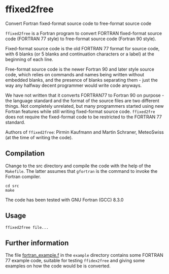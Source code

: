 ffixed2free
===========

Convert Fortran fixed-format source code to free-format source code

`ffixed2free` is a Fortran program to convert FORTRAN fixed-format source code
(FORTRAN 77 style) to free-format source code (Fortran 90 style).

Fixed-format source code is the old FORTRAN 77 format for source code,
with 6 blanks (or 5 blanks and continuation characters or a label)
at the beginning of each line.

Free-format source code is the newer Fortran 90 and later style source code,
which relies on commands and names being written without embedded blanks, and
the presence of blanks separating them - just the way any halfway decent
programmer would write code anyways.

We have not written that it converts FORTRAN77 to Fortran 90 on purpose - the
language standard and the format of the source files are two different
things. Not completely unrelated, but many programmers started using new Fortran
features while still writing fixed-format source code. `ffixed2fre` does not
require the fixed-format code to be restricted to the FORTRAN 77 standard.

Authors of `ffixed2free`: Pirmin Kaufmann and Martin Schraner, MeteoSwiss (at the
time of writing the code).


Compilation
-----------

Change to the src directory and compile the code with the help
of the `Makefile`. The latter assumes that `gfortran` is the command
to invoke the Fortran compiler.
```
cd src
make
```
The code has been tested with GNU Fortran (GCC) 8.3.0


Usage
-----

    ffixed2free file...

Further information
-------------------

The file [fortran_example.f](example/fortran_example.f) in the `example`
directory contains some FORTRAN 77 example code, suitable for testing
`ffidex2free` and giving some examples on how the code would be is converted.
